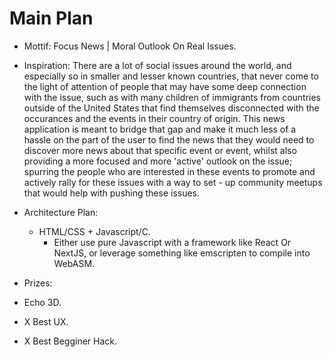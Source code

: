 
# Main Plan

- Mottif: Focus News | Moral Outlook On Real Issues.
- Inspiration: There are a lot of social issues around the world, and especially so in smaller and lesser known countries, that never come to the light of attention of people that may have some deep connection with the issue, such as with many children of immigrants from countries outside of the United States that find themselves disconnected with the occurances and the events in their country of origin. This news application is meant to bridge that gap and make it much less of a hassle on the part of the user to find the news that they would need to discover more news about that specific event or event, whilst also providing a more focused and more 'active' outlook on the issue; spurring the people who are interested in these events to promote and actively rally for these issues with a way to set - up community meetups that would help with pushing these issues.

- Architecture Plan:
	* HTML/CSS + Javascript/C.
		* Either use pure Javascript with a framework like React Or NextJS, or leverage something like emscripten to compile into WebASM.

- Prizes:
- Echo 3D. 
- X Best UX.
- X Best Begginer Hack.
